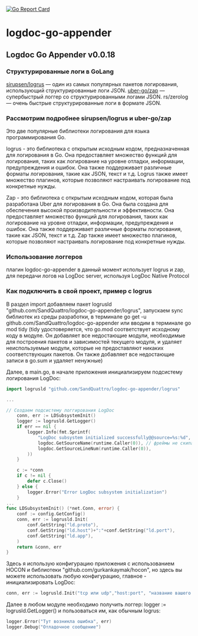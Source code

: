 [![Go Report Card](https://goreportcard.com/badge/github.com/SandQuattro/logdoc-go-appender)](https://goreportcard.com/report/github.com/SandQuattro/logdoc-go-appender)

# logdoc-go-appender

## Logdoc Go Appender v0.0.18

### Структурированные логи в GoLang
[sirupsen/logrus](https://github.com/uber-go/zap) — один из самых популярных пакетов логирования, использующий структурированные логи JSON.
[uber-go/zap](https://github.com/uber-go/zap) — супербыстрый логгер со структурированными логами JSON.
rs/zerolog — очень быстрые структурированные логи в формате JSON.


### Рассмотрим подробнее sirupsen/logrus и uber-go/zap
Это две популярные библиотеки логирования для языка программирования Go.

logrus - это библиотека с открытым исходным кодом, предназначенная для логирования в Go. Она предоставляет множество функций для логирования, таких как логирование на уровне отладки, информации, предупреждения и ошибок. Она также поддерживает различные форматы логирования, такие как JSON, текст и т.д. Logrus также имеет множество плагинов, которые позволяют настраивать логирование под конкретные нужды.

Zap - это библиотека с открытым исходным кодом, которая была разработана Uber для логирования в Go. Она была создана для обеспечения высокой производительности и эффективности. Она предоставляет множество функций для логирования, таких как логирование на уровне отладки, информации, предупреждения и ошибок. Она также поддерживает различные форматы логирования, такие как JSON, текст и т.д. Zap также имеет множество плагинов, которые позволяют настраивать логирование под конкретные нужды.

### Использование логгеров
плагин logdoc-go-appender в данный момент использует logrus и zap, для передачи логов на LogDoc server, используя LogDoc Native Protocol

### Как подключить в свой проект, пример с logrus
В раздел import добавляем пакет logrusld "github.com/SandQuattro/logdoc-go-appender/logrus", запускаем sync библиотек из среды разработки, в терминале go get -u github.com/SandQuattro/logdoc-go-appender или вводим в терминале go mod tidy (tidy удостоверяется, что go.mod соответствует исходному коду в модуле. Он добавляет все недостающие модули, необходимые для построения пакетов и зависимостей текущего модуля, и удаляет неиспользуемые модули, которые не предоставляют никаких соответствующих пакетов. Он также добавляет все недостающие записи в go.sum и удаляет ненужные)

Далее, в main.go, в начале приложения инициализируем подсистему логирования LogDoc:

```go
import logrusld "github.com/SandQuattro/logdoc-go-appender/logrus"

...

// Создаем подсистему логгирования LogDoc
	conn, err := LDSubsystemInit()
	logger := logrusld.GetLogger()
	if err == nil {
		logger.Info(fmt.Sprintf(
			"LogDoc subsystem initialized successfully@@source=%s:%d",
			logdoc.GetSourceName(runtime.Caller(0)), // фреймы не скипаем, не exception
			logdoc.GetSourceLineNum(runtime.Caller(0)),
		))
	}

	c := *conn
	if c != nil {
		defer c.Close()
	} else {
		logger.Error("Error LogDoc subsystem initialization")
	}
...
func LDSubsystemInit() (*net.Conn, error) {
	conf := config.GetConfig()
	conn, err := logrusld.Init(
		conf.GetString("ld.proto"),
		conf.GetString("ld.host")+":"+conf.GetString("ld.port"),
		conf.GetString("ld.app"),
	)
	return &conn, err
}

```

Здесь я использую конфигурацию приложения с использованием HOCON и библиотеки 
"github.com/gurkankaymak/hocon", но здесь вы можете использовать любую конфигурацию, главное - инициализировать LogDoc:

```go
conn, err := logrusld.Init("tcp или udp","host:port", "название вашего приложения")
```

Далее в любом модуле необходимо получить логгер: logger := logrusld.GetLogger() и пользоваться им, как обычным logrus:

```go
logger.Error("Тут возникла ошибка", err)
logger.Debug("Отладочное сообщение")
```

